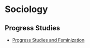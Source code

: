 # Sociology

## Progress Studies
- [Progress Studies and Feminization](https://arctotherium.substack.com/p/progress-studies-and-feminization)
